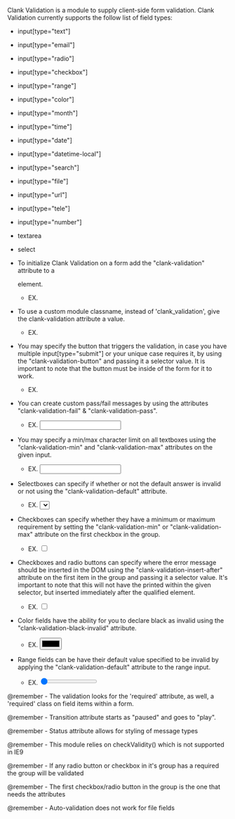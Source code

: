 Clank Validation is a module to supply client-side form validation. Clank Validation currently
supports the follow list of field types:
  - input[type="text"]
  - input[type="email"]
  - input[type="radio"]
  - input[type="checkbox"]
  - input[type="range"]
  - input[type="color"]
  - input[type="month"]
  - input[type="time"]
  - input[type="date"]
  - input[type="datetime-local"]
  - input[type="search"]
  - input[type="file"]       
  - input[type="url"]       
  - input[type="tele"]       
  - input[type="number"]                    
  - textarea
  - select

- To initialize Clank Validation on a form add the "clank-validation" attribute to a <form> element.
  - EX. <form clank-validation></form>


- To use a custom module classname, instead of 'clank_validation', give the clank-validation attribute a value.
  - EX. <form clank-validation="error_message"></form>
  

- You may specify the button that triggers the validation, in case you have multiple input[type="submit"] or
  your unique case requires it, by using the "clank-validation-button" and passing it a selector value. It
  is important to note that the button must be inside of the form for it to work.
  - EX. <form clank-validation clank-validation-button="#submit">


- You can create custom pass/fail messages by using the attributes "clank-validation-fail" & "clank-validation-pass".
  - EX. <input type="text" clank-validation-fail="Please choose a browser" clank-validation-pass="Correct!" required>


- You may specify a min/max character limit on all textboxes using the "clank-validation-min" and 
  "clank-validation-max" attributes on the given input.
  - EX. <input type="text" clank-validation-min="5" clank-validation-max="15" required>


- Selectboxes can specify if whether or not the default answer is invalid or not using 
  the "clank-validation-default" attribute.
  - EX. <select clank-validation-default="invalid" required>
  

- Checkboxes can specify whether they have a minimum or maximum requirement by setting
  the "clank-validation-min" or "clank-validation-max" attribute on the first checkbox in the group.
  - EX. <input type="checkbox" name="checkbox_group" value="example" clank-validation-min="2" clank-validation-max="4" required>
  

- Checkboxes and radio buttons can specify where the error message should be inserted in the DOM
  using the "clank-validation-insert-after" attribute on the first item in the group and passing 
  it a selector value. It's important to note that this will not have the <validation-message> printed 
  within the given selector, but inserted immediately after the qualified element. 
  - EX. <input type="checkbox" name="checkbox_group" value="example" clank-validation-insert-after=".any_selector_type" required>
  

- Color fields have the ability for you to declare black as invalid using 
  the "clank-validation-black-invalid" attribute.
  - EX. <input type="color" clank-validation-black-invalid="true" required>
  
  
- Range fields can be have their default value specified to be invalid by applying the 
  "clank-validation-default" attribute to the range input. 
  - EX. <input type="range" value="0" min="0" max="10" clank-validation-default="0" required>



@remember - The validation looks for the 'required' attribute, as well, 
            a 'required' class on field items within a form.

@remember - Transition attribute starts as "paused" and goes to "play".

@remember - Status attribute allows for styling of message types

@remember - This module relies on checkValidity() which is not supported in IE9

@remember - If any radio button or checkbox in it's group has a required the group will be validated

@remember - The first checkbox/radio button in the group is the one that needs the attributes 

@remember - Auto-validation does not work for file fields  
  
  


  
